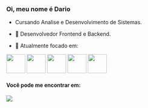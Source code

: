 ### Oi, meu nome é Dario
- Cursando Analise e Desenvolvimento de Sistemas.

- 🔭 Desenvolvedor Frontend e Backend.
    
- 🌱 Atualmente focado em:

<div diplay="inline">
    <img width="50" height="50" src="https://cdn.jsdelivr.net/gh/devicons/devicon/icons/html5/html5-original-wordmark.svg" />
    <img width="50" height="50" src="https://img.icons8.com/?size=512&id=YjeKwnSQIBUq&format=png" />
    <img width="50" height="50" src="https://cdn.jsdelivr.net/gh/devicons/devicon/icons/javascript/javascript-original.svg" />
    <img width="50" height="50" src="https://cdn.jsdelivr.net/gh/devicons/devicon/icons/python/python-original-wordmark.svg" />
    <img <img wdth="50" height="50" src="https://cdn.jsdelivr.net/gh/devicons/devicon/icons/sqlite/sqlite-original.svg" />
</div>  

#### Você pode me encontrar em:

<a href="https://www.linkedin.com/in/dario-kavalkeviski"/>
    <img src="https://camo.githubusercontent.com/da5e2b6ad7301c79c9227c03e9dd984a60dedbf184caf55438413d1ebdaa73c4/68747470733a2f2f696d672e736869656c64732e696f2f62616467652f6c696e6b6564696e2d3833364646463f7374796c653d666f722d7468652d6261646765266c6f676f3d6c696e6b6564696e266c6f676f436f6c6f723d7768697465">
</a>

        

    
          

          

  
          
 
          








